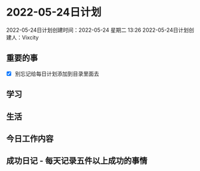 # 2022-05-24日计划

2022-05-24日计划创建时间：2022-05-24 星期二  13:26
2022-05-24日计划创建人：Vixcity

## 重要的事
- [x] 别忘记给每日计划添加到目录里面去

## 学习

## 生活

## 今日工作内容

## 成功日记 - 每天记录五件以上成功的事情